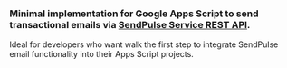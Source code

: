 ### Minimal implementation for **Google Apps Script** to send transactional emails via [SendPulse Service REST API](https://sendpulse.com/integrations/api).

Ideal for developers who want walk the first step to integrate SendPulse email functionality into their Apps Script projects.

